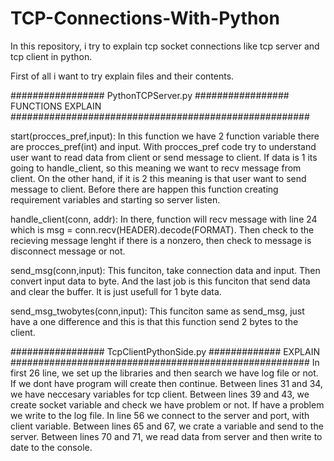 # TCP-Connections-With-Python
In this repository, i try to explain tcp socket connections like tcp server and tcp client in python. 

First of all i want to try explain files and their contents.

################# PythonTCPServer.py #################
FUNCTIONS EXPLAIN
######################################################

  start(procces_pref,input):
    In this function we have 2 function variable there are procces_pref(int) and input. With procces_pref code try to understand user want to read data from client or send message to client. If data is 1 its going to handle_client, so this meaning we want to recv message from client. On the other hand, if it is 2 this meaning is that user want to send message to client. Before there are happen this function creating requirement variables and starting so server listen.
    
  handle_client(conn, addr):
    In there, function will recv message with line 24 which is msg = conn.recv(HEADER).decode(FORMAT). Then check to the recieving message lenght if there is a nonzero, then check to message is disconnect message or not.
    
  send_msg(conn,input):
    This funciton, take connection data and input. Then convert input data to byte. And the last job is this funciton that send data and clear the buffer. 
    It is just usefull for 1 byte data.

  send_msg_twobytes(conn,input):
    This funciton same as send_msg, just have a one difference and this is that this function send 2 bytes to the client.
    
    
    
################# TcpClientPythonSide.py #############
EXPLAIN
######################################################
  In first 26 line, we set up the libraries and then search we have log file or not. If we dont have program will create then continue. 
  Between lines 31 and 34, we have neccesary variables for tcp client.
  Between lines 39 and 43, we create socket variable and check we have problem or not. If have a problem we write to the log file.
  In line 56 we connect to the server and port, with client variable.
  Between lines 65 and 67, we crate a variable and send to the server.
  Between lines 70 and 71, we read data from server and then write to date to the console.
